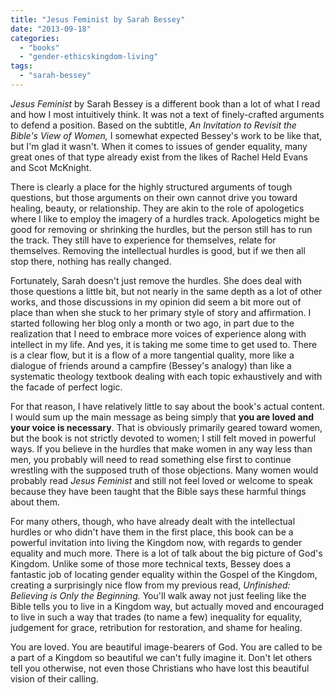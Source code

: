 ```yaml
---
title: "Jesus Feminist by Sarah Bessey"
date: "2013-09-18"
categories: 
  - "books"
  - "gender-ethicskingdom-living"
tags: 
  - "sarah-bessey"
---
```


_[](http://www.anabaptistredux.com/wp-content/uploads/2013/09/Jesus-Feminist.jpg)Jesus Feminist_ by Sarah Bessey is a different book than a lot of what I read and how I most intuitively think. It was not a text of finely-crafted arguments to defend a position. Based on the subtitle, _An Invitation to Revisit the Bible's View of Women,_ I somewhat expected Bessey's work to be like that, but I'm glad it wasn't. When it comes to issues of gender equality, many great ones of that type already exist from the likes of Rachel Held Evans and Scot McKnight.

There is clearly a place for the highly structured arguments of tough questions, but those arguments on their own cannot drive you toward healing, beauty, or relationship. They are akin to the role of apologetics where I like to employ the imagery of a hurdles track. Apologetics might be good for removing or shrinking the hurdles, but the person still has to run the track. They still have to experience for themselves, relate for themselves. Removing the intellectual hurdles is good, but if we then all stop there, nothing has really changed.

<!--more-->Fortunately, Sarah doesn't just remove the hurdles. She does deal with those questions a little bit, but not nearly in the same depth as a lot of other works, and those discussions in my opinion did seem a bit more out of place than when she stuck to her primary style of story and affirmation. I started following her blog only a month or two ago, in part due to the realization that I need to embrace more voices of experience along with intellect in my life. And yes, it is taking me some time to get used to. There is a clear flow, but it is a flow of a more tangential quality, more like a dialogue of friends around a campfire (Bessey's analogy) than like a systematic theology textbook dealing with each topic exhaustively and with the facade of perfect logic.

For that reason, I have relatively little to say about the book's actual content. I would sum up the main message as being simply that **you are loved and your voice is necessary**. That is obviously primarily geared toward women, but the book is not strictly devoted to women; I still felt moved in powerful ways. If you believe in the hurdles that make women in any way less than men, you probably will need to read something else first to continue wrestling with the supposed truth of those objections. Many women would probably read _Jesus Feminist_ and still not feel loved or welcome to speak because they have been taught that the Bible says these harmful things about them.

For many others, though, who have already dealt with the intellectual hurdles or who didn't have them in the first place, this book can be a powerful invitation into living the Kingdom now, with regards to gender equality and much more. There is a lot of talk about the big picture of God's Kingdom. Unlike some of those more technical texts, Bessey does a fantastic job of locating gender equality within the Gospel of the Kingdom, creating a surprisingly nice flow from my previous read, _Unfinished: Believing is Only the Beginning._ You'll walk away not just feeling like the Bible tells you to live in a Kingdom way, but actually moved and encouraged to live in such a way that trades (to name a few) inequality for equality, judgement for grace, retribution for restoration, and shame for healing.

You are loved. You are beautiful image-bearers of God. You are called to be a part of a Kingdom so beautiful we can't fully imagine it. Don't let others tell you otherwise, not even those Christians who have lost this beautiful vision of their calling.
